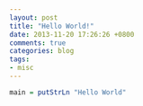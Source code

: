 ```yaml
---
layout: post
title: "Hello World!"
date: 2013-11-20 17:26:26 +0800
comments: true
categories: blog
tags:
- misc
---
```

```haskell
main = putStrLn "Hello World"
```
